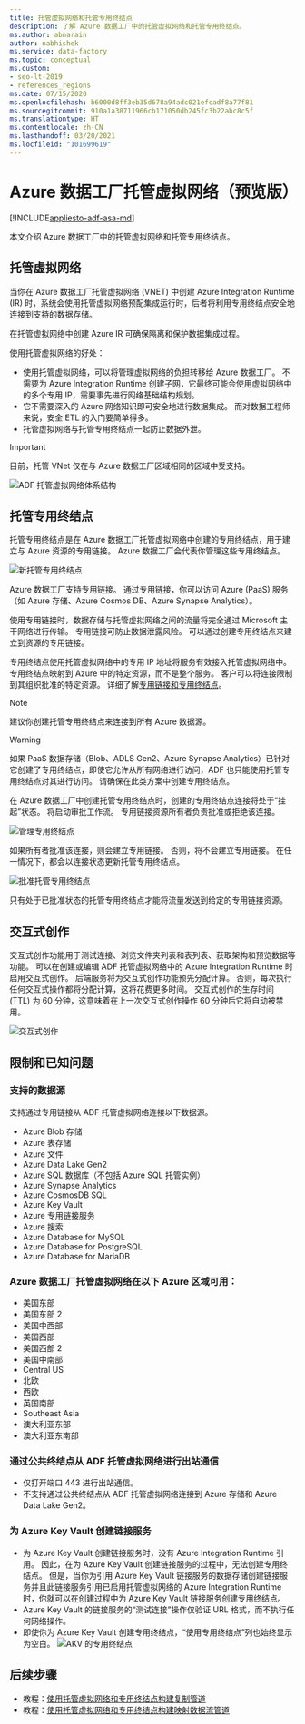 ```yaml
---
title: 托管虚拟网络和托管专用终结点
description: 了解 Azure 数据工厂中的托管虚拟网络和托管专用终结点。
ms.author: abnarain
author: nabhishek
ms.service: data-factory
ms.topic: conceptual
ms.custom:
- seo-lt-2019
- references_regions
ms.date: 07/15/2020
ms.openlocfilehash: b6000d8ff3eb35d678a94adc021efcadf8a77f81
ms.sourcegitcommit: 910a1a38711966cb171050db245fc3b22abc8c5f
ms.translationtype: HT
ms.contentlocale: zh-CN
ms.lasthandoff: 03/20/2021
ms.locfileid: "101699619"
---
```

# <a name="azure-data-factory-managed-virtual-network-preview"></a>Azure 数据工厂托管虚拟网络（预览版）

[!INCLUDE[appliesto-adf-asa-md](includes/appliesto-adf-asa-md.md)]

本文介绍 Azure 数据工厂中的托管虚拟网络和托管专用终结点。


## <a name="managed-virtual-network"></a>托管虚拟网络

当你在 Azure 数据工厂托管虚拟网络 (VNET) 中创建 Azure Integration Runtime (IR) 时，系统会使用托管虚拟网络预配集成运行时，后者将利用专用终结点安全地连接到支持的数据存储。 

在托管虚拟网络中创建 Azure IR 可确保隔离和保护数据集成过程。 

使用托管虚拟网络的好处：

- 使用托管虚拟网络，可以将管理虚拟网络的负担转移给 Azure 数据工厂。 不需要为 Azure Integration Runtime 创建子网，它最终可能会使用虚拟网络中的多个专用 IP，需要事先进行网络基础结构规划。 
- 它不需要深入的 Azure 网络知识即可安全地进行数据集成。 而对数据工程师来说，安全 ETL 的入门要简单得多。 
- 托管虚拟网络与托管专用终结点一起防止数据外泄。 

> [!IMPORTANT]
>目前，托管 VNet 仅在与 Azure 数据工厂区域相同的区域中受支持。
 

![ADF 托管虚拟网络体系结构](./media/managed-vnet/managed-vnet-architecture-diagram.png)

## <a name="managed-private-endpoints"></a>托管专用终结点

托管专用终结点是在 Azure 数据工厂托管虚拟网络中创建的专用终结点，用于建立与 Azure 资源的专用链接。 Azure 数据工厂会代表你管理这些专用终结点。 

![新托管专用终结点](./media/tutorial-copy-data-portal-private/new-managed-private-endpoint.png)

Azure 数据工厂支持专用链接。 通过专用链接，你可以访问 Azure (PaaS) 服务（如 Azure 存储、Azure Cosmos DB、Azure Synapse Analytics）。

使用专用链接时，数据存储与托管虚拟网络之间的流量将完全通过 Microsoft 主干网络进行传输。 专用链接可防止数据泄露风险。 可以通过创建专用终结点来建立到资源的专用链接。

专用终结点使用托管虚拟网络中的专用 IP 地址将服务有效接入托管虚拟网络中。 专用终结点映射到 Azure 中的特定资源，而不是整个服务。 客户可以将连接限制到其组织批准的特定资源。 详细了解[专用链接和专用终结点](../private-link/index.yml)。

> [!NOTE]
> 建议你创建托管专用终结点来连接到所有 Azure 数据源。 
 
> [!WARNING]
> 如果 PaaS 数据存储（Blob、ADLS Gen2、Azure Synapse Analytics）已针对它创建了专用终结点，即使它允许从所有网络进行访问，ADF 也只能使用托管专用终结点对其进行访问。 请确保在此类方案中创建专用终结点。 

在 Azure 数据工厂中创建托管专用终结点时，创建的专用终结点连接将处于“挂起”状态。 将启动审批工作流。 专用链接资源所有者负责批准或拒绝该连接。

![管理专用终结点](./media/tutorial-copy-data-portal-private/manage-private-endpoint.png)

如果所有者批准该连接，则会建立专用链接。 否则，将不会建立专用链接。 在任一情况下，都会以连接状态更新托管专用终结点。

![批准托管专用终结点](./media/tutorial-copy-data-portal-private/approve-private-endpoint.png)

只有处于已批准状态的托管专用终结点才能将流量发送到给定的专用链接资源。

## <a name="interactive-authoring"></a>交互式创作
交互式创作功能用于测试连接、浏览文件夹列表和表列表、获取架构和预览数据等功能。 可以在创建或编辑 ADF 托管虚拟网络中的 Azure Integration Runtime 时启用交互式创作。 后端服务将为交互式创作功能预先分配计算。 否则，每次执行任何交互式操作都将分配计算，这将花费更多时间。 交互式创作的生存时间 (TTL) 为 60 分钟，这意味着在上一次交互式创作操作 60 分钟后它将自动被禁用。

![交互式创作](./media/managed-vnet/interactive-authoring.png)

## <a name="limitations-and-known-issues"></a>限制和已知问题
### <a name="supported-data-sources"></a>支持的数据源
支持通过专用链接从 ADF 托管虚拟网络连接以下数据源。
- Azure Blob 存储
- Azure 表存储
- Azure 文件
- Azure Data Lake Gen2
- Azure SQL 数据库（不包括 Azure SQL 托管实例）
- Azure Synapse Analytics
- Azure CosmosDB SQL
- Azure Key Vault
- Azure 专用链接服务
- Azure 搜索
- Azure Database for MySQL
- Azure Database for PostgreSQL
- Azure Database for MariaDB

### <a name="azure-data-factory-managed-virtual-network-is-available-in-the-following-azure-regions"></a>Azure 数据工厂托管虚拟网络在以下 Azure 区域可用：
- 美国东部
- 美国东部 2
- 美国中西部
- 美国西部
- 美国西部 2
- 美国中南部
- Central US
- 北欧
- 西欧
- 英国南部
- Southeast Asia
- 澳大利亚东部
- 澳大利亚东南部

### <a name="outbound-communications-through-public-endpoint-from-adf-managed-virtual-network"></a>通过公共终结点从 ADF 托管虚拟网络进行出站通信
- 仅打开端口 443 进行出站通信。
- 不支持通过公共终结点从 ADF 托管虚拟网络连接到 Azure 存储和 Azure Data Lake Gen2。

### <a name="linked-service-creation-of-azure-key-vault"></a>为 Azure Key Vault 创建链接服务 
- 为 Azure Key Vault 创建链接服务时，没有 Azure Integration Runtime 引用。 因此，在为 Azure Key Vault 创建链接服务的过程中，无法创建专用终结点。 但是，当你为引用 Azure Key Vault 链接服务的数据存储创建链接服务并且此链接服务引用已启用托管虚拟网络的 Azure Integration Runtime 时，你就可以在创建过程中为 Azure Key Vault 链接服务创建专用终结点。 
- Azure Key Vault 的链接服务的“测试连接”操作仅验证 URL 格式，而不执行任何网络操作。
- 即使你为 Azure Key Vault 创建专用终结点，“使用专用终结点”列也始终显示为空白。
![AKV 的专用终结点](./media/managed-vnet/akv-pe.png)

## <a name="next-steps"></a>后续步骤

- 教程：[使用托管虚拟网络和专用终结点构建复制管道](tutorial-copy-data-portal-private.md) 
- 教程：[使用托管虚拟网络和专用终结点构建映射数据流管道](tutorial-data-flow-private.md)